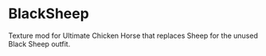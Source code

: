 # BlackSheep
Texture mod for Ultimate Chicken Horse that replaces Sheep for the unused Black Sheep outfit.
